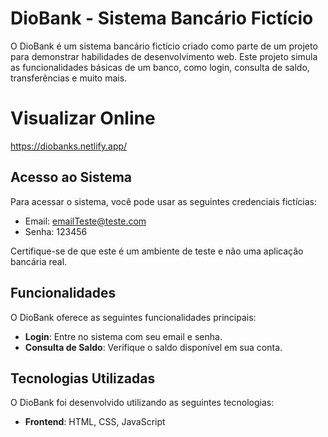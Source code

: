 # DioBank - Sistema Bancário Fictício

O DioBank é um sistema bancário fictício criado como parte de um projeto para demonstrar habilidades de desenvolvimento web. Este projeto simula as funcionalidades básicas de um banco, como login, consulta de saldo, transferências e muito mais.

# Visualizar Online

https://diobanks.netlify.app/

## Acesso ao Sistema

Para acessar o sistema, você pode usar as seguintes credenciais fictícias:

- Email: emailTeste@teste.com
- Senha: 123456

Certifique-se de que este é um ambiente de teste e não uma aplicação bancária real.

## Funcionalidades

O DioBank oferece as seguintes funcionalidades principais:

- **Login**: Entre no sistema com seu email e senha.
- **Consulta de Saldo**: Verifique o saldo disponível em sua conta.

## Tecnologias Utilizadas

O DioBank foi desenvolvido utilizando as seguintes tecnologias:

- **Frontend**: HTML, CSS, JavaScript
